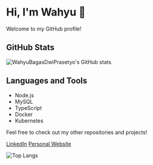 # Hi, I'm Wahyu 👋

Welcome to my GitHub profile! 
## GitHub Stats
![WahyuBagasDwiPrasetyo's GitHub stats](https://github-readme-stats.vercel.app/api?username=WahyuBagasDwiPrasetyo&show_icons=true&theme=radical)

## Languages and Tools
- Node.js
- MySQL
- TypeScript
- Docker
- Kubernetes

Feel free to check out my other repositories and projects!

[LinkedIn](https://www.linkedin.com/in/wahyubagasdwiprasetyo)
[Personal Website](https://wahyu123.dev)

![Top Langs](https://github-readme-stats.vercel.app/api/top-langs/?username=WahyuBagasDwiPrasetyo&layout=compact&theme=radical)
